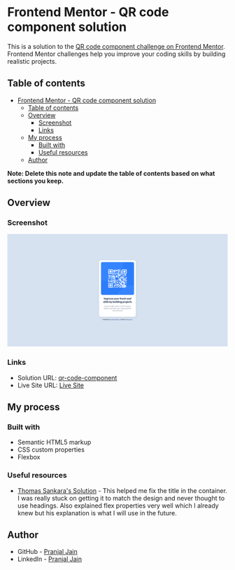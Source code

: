 # Frontend Mentor - QR code component solution

This is a solution to the [QR code component challenge on Frontend Mentor](https://www.frontendmentor.io/challenges/qr-code-component-iux_sIO_H). Frontend Mentor challenges help you improve your coding skills by building realistic projects. 

## Table of contents

- [Frontend Mentor - QR code component solution](#frontend-mentor---qr-code-component-solution)
  - [Table of contents](#table-of-contents)
  - [Overview](#overview)
    - [Screenshot](#screenshot)
    - [Links](#links)
  - [My process](#my-process)
    - [Built with](#built-with)
    - [Useful resources](#useful-resources)
  - [Author](#author)

**Note: Delete this note and update the table of contents based on what sections you keep.**

## Overview

### Screenshot

![](./images/screenshot.png)

### Links

- Solution URL: [qr-code-component](https://github.com/yellowjacketcoder/qr-code-component)
- Live Site URL: [Live Site](https://yellowjacketcoder.github.io/qr-code-component/)

## My process

### Built with

- Semantic HTML5 markup
- CSS custom properties
- Flexbox

### Useful resources

- [Thomas Sankara's Solution](https://www.youtube.com/watch?v=JFyMWwOxHYM) - This helped me fix the title in the container. I was really stuck on getting it to match the design and never thought to use headings. Also explained flex properties very well which I already knew but his explanation is what I will use in the future.

## Author

- GitHub - [Pranjal Jain](https://github.com/yellowjacketcoder)
- LinkedIn - [Pranjal Jain](https://linkedin.com/in/pja1n)